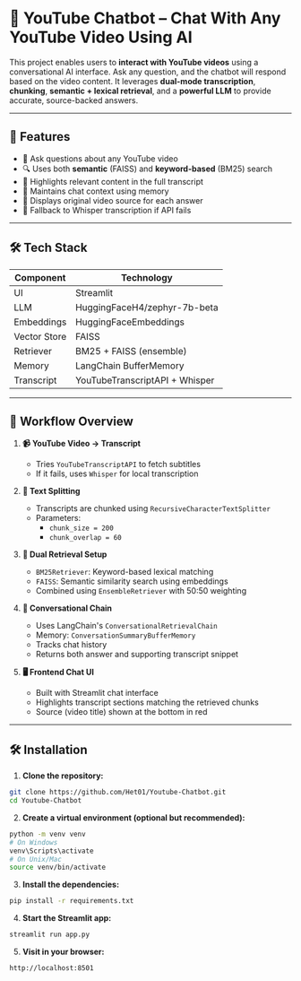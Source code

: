 # 🎥 YouTube Chatbot – Chat With Any YouTube Video Using AI

This project enables users to **interact with YouTube videos** using a conversational AI interface. Ask any question, and the chatbot will respond based on the video content. It leverages **dual-mode transcription**, **chunking**, **semantic + lexical retrieval**, and a **powerful LLM** to provide accurate, source-backed answers.

---

## 🚀 Features

- 🧠 Ask questions about any YouTube video
- 🔍 Uses both **semantic** (FAISS) and **keyword-based** (BM25) search
- 📝 Highlights relevant content in the full transcript
- 💬 Maintains chat context using memory
- 📎 Displays original video source for each answer
- 🔁 Fallback to Whisper transcription if API fails

---

## 🛠️ Tech Stack

| Component        | Technology                  |
|------------------|------------------------------|
| UI               | Streamlit                    |
| LLM              | HuggingFaceH4/zephyr-7b-beta |
| Embeddings       | HuggingFaceEmbeddings        |
| Vector Store     | FAISS                        |
| Retriever        | BM25 + FAISS (ensemble)      |
| Memory           | LangChain BufferMemory       |
| Transcript       | YouTubeTranscriptAPI + Whisper |

---

## 🔗 Workflow Overview

1. **📹 YouTube Video → Transcript**  
   - Tries `YouTubeTranscriptAPI` to fetch subtitles  
   - If it fails, uses `Whisper` for local transcription

2. **📄 Text Splitting**  
   - Transcripts are chunked using `RecursiveCharacterTextSplitter`  
   - Parameters:  
     - `chunk_size = 200`  
     - `chunk_overlap = 60`

3. **🔎 Dual Retrieval Setup**  
   - `BM25Retriever`: Keyword-based lexical matching  
   - `FAISS`: Semantic similarity search using embeddings  
   - Combined using `EnsembleRetriever` with 50:50 weighting

4. **🤖 Conversational Chain**  
   - Uses LangChain's `ConversationalRetrievalChain`  
   - Memory: `ConversationSummaryBufferMemory`  
   - Tracks chat history  
   - Returns both answer and supporting transcript snippet

5. **🖥️ Frontend Chat UI**  
   - Built with Streamlit chat interface  
   - Highlights transcript sections matching the retrieved chunks  
   - Source (video title) shown at the bottom in red

---

## 🛠️ Installation

1. **Clone the repository:**

```bash
git clone https://github.com/Het01/Youtube-Chatbot.git
cd Youtube-Chatbot
```

2. **Create a virtual environment (optional but recommended):**

```bash
python -m venv venv
# On Windows
venv\Scripts\activate
# On Unix/Mac
source venv/bin/activate
```

3. **Install the dependencies:**

```bash
pip install -r requirements.txt
```
4. **Start the Streamlit app:**

```bash
streamlit run app.py
```

5. **Visit in your browser:**

```bash
http://localhost:8501
```


